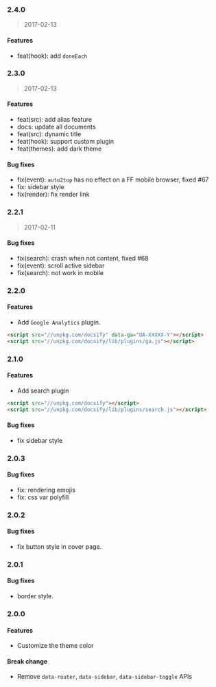 ### 2.4.0

> 2017-02-13

#### Features

- feat(hook): add `doneEach`


### 2.3.0

> 2017-02-13

#### Features

- feat(src): add alias feature
- docs: update all documents
- feat(src): dynamic title
- feat(hook): support custom plugin
- feat(themes): add dark theme

#### Bug fixes
- fix(event): `auto2top` has no effect on a FF mobile browser, fixed #67
- fix: sidebar style
- fix(render): fix render link

### 2.2.1

> 2017-02-11

#### Bug fixes
- fix(search): crash when not content, fixed #68
- fix(event): scroll active sidebar
- fix(search): not work in mobile

### 2.2.0

#### Features
- Add `Google Analytics` plugin.
```html
<script src="//unpkg.com/docsify" data-ga="UA-XXXXX-Y"></script>
<script src="//unpkg.com/docsify/lib/plugins/ga.js"></script>
```

### 2.1.0
#### Features
- Add search plugin
```html
<script src="//unpkg.com/docsify"></script>
<script src="//unpkg.com/docsify/lib/plugins/search.js"></script>
```

#### Bug fixes
- fix sidebar style

### 2.0.3
#### Bug fixes
- fix: rendering emojis
- fix: css var polyfill

### 2.0.2

#### Bug fixes
- fix button style in cover page.

### 2.0.1
#### Bug fixes
- border style.

### 2.0.0
#### Features
- Customize the theme color

#### Break change
- Remove `data-router`, `data-sidebar`, `data-sidebar-toggle` APIs
